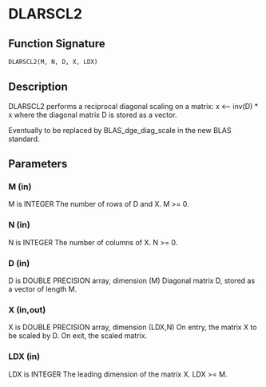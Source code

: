# DLARSCL2

## Function Signature

```fortran
DLARSCL2(M, N, D, X, LDX)
```

## Description


 DLARSCL2 performs a reciprocal diagonal scaling on a matrix:
   x <-- inv(D) * x
 where the diagonal matrix D is stored as a vector.

 Eventually to be replaced by BLAS_dge_diag_scale in the new BLAS
 standard.

## Parameters

### M (in)

M is INTEGER The number of rows of D and X. M >= 0.

### N (in)

N is INTEGER The number of columns of X. N >= 0.

### D (in)

D is DOUBLE PRECISION array, dimension (M) Diagonal matrix D, stored as a vector of length M.

### X (in,out)

X is DOUBLE PRECISION array, dimension (LDX,N) On entry, the matrix X to be scaled by D. On exit, the scaled matrix.

### LDX (in)

LDX is INTEGER The leading dimension of the matrix X. LDX >= M.

